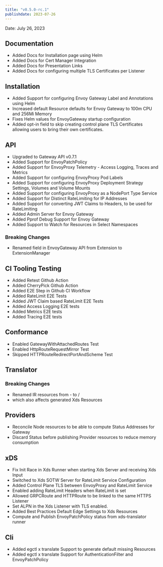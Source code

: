 ```yaml
---
title: "v0.5.0-rc.1"
publishdate: 2023-07-26
---
```


Date: July 26, 2023

## Documentation
- Added Docs for Installation page using Helm
- Added Docs for Cert Manager Integration
- Added Docs for Presentation Links
- Added Docs for configuring multiple TLS Certificates per Listener

## Installation
- Added Support for configuring Envoy Gateway Label and Annotations using Helm
- Increased default Resource defaults for Envoy Gateway to 100m CPU and 256Mi Memory
- Fixes Helm values for EnvoyGateway startup configuration
- Added opt-in field to skip creating control plane TLS Certificates allowing users to bring their own certificates.

## API
- Upgraded to Gateway API v0.7.1
- Added Support for EnvoyPatchPolicy
- Added Support for EnvoyProxy Telemetry - Access Logging, Traces and Metrics
- Added Support for configuring EnvoyProxy Pod Labels
- Added Support for configuring EnvoyProxy Deployment Strategy Settings, Volumes and Volume Mounts
- Added Support for configuring EnvoyProxy as a NodePort Type Service
- Added Support for Distinct RateLimiting for IP Addresses
- Added Support for converting JWT Claims to Headers, to be used for RateLimiting
- Added Admin Server for Envoy Gateway
- Added Pprof Debug Support for Envoy Gateway
- Added Support to Watch for Resources in Select Namespaces

### Breaking Changes
- Renamed field in EnvoyGateway API from Extension to ExtensionManager

## CI Tooling Testing
- Added Retest Github Action
- Added CherryPick Github Action
- Added E2E Step in Github CI Workflow
- Added RateLimit E2E Tests
- Added JWT Claim based RateLimit E2E Tests
- Added Access Logging E2E tests
- Added Metrics E2E tests
- Added Tracing E2E tests

## Conformance
- Enabled GatewayWithAttachedRoutes Test
- Enabled HttpRouteRequestMirror Test
- Skipped HTTPRouteRedirectPortAndScheme Test

## Translator
### Breaking Changes
- Renamed IR resources from <namespace>-<name> to <namespace>/<name>
- which also affects generated Xds Resources

## Providers
- Reconcile Node resources to be able to compute Status Addresses for Gateway
- Discard Status before publishing Provider resources to reduce memory consumption

## xDS
- Fix Init Race in Xds Runner when starting Xds Server and receiving Xds Input
- Switched to Xds SOTW Server for RateLimit Service Configuration
- Added Control Plane TLS between EnvoyProxy and RateLimit Service
- Enabled adding RateLimit Headers when RateLimit is set
- Allowed GRPCRoute and HTTPRoute to be linked to the same HTTPS Listener
- Set ALPN in the Xds Listener with TLS enabled.
- Added Best Practices Default Edge Settings to Xds Resources
- Compute and Publish EnvoyPatchPolicy status from xds-translator runner

## Cli
- Added egctl x translate Support to generate default missing Resources
- Added egctl x translate Support for AuthenticationFilter and EnvoyPatchPolicy

